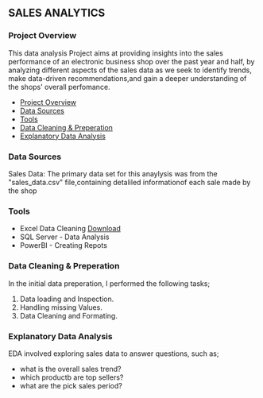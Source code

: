 ## SALES ANALYTICS

### Project Overview

This data analysis Project aims at providing insights into the sales performance of an electronic business shop over the past year and half, by analyzing different aspects of the sales data as we seek to identify trends, make data-driven recommendations,and gain a deeper understanding of the shops' overall perfomance.

- [Project Overview](project-overview)
- [Data Sources](Data-Sources)
- [Tools](Tools)
- [Data Cleaning & Preperation](Data-Cleaning-&-Preperation)
- [Explanatory Data Analysis](Explanatory-Data-Analysis)

### Data Sources

Sales Data: The primary data set for this anaylysis was from the "sales_data.csv" file,containing detaliled informationof  each sale made by the shop

### Tools

- Excel Data Cleaning [Download](https://excel.com/)
- SQL Server - Data Analysis
- PowerBI - Creating Repots

 ### Data Cleaning & Preperation
 In the initial data preperation, I performed the following tasks;
  1. Data loading and Inspection.
  2. Handling missing Values.
  3. Data Cleaning and Formating.

### Explanatory Data Analysis

EDA involved exploring sales data to answer questions, such as; 
-  what is the overall sales trend?
- which productb are top sellers?
- what are the pick sales period?

  
